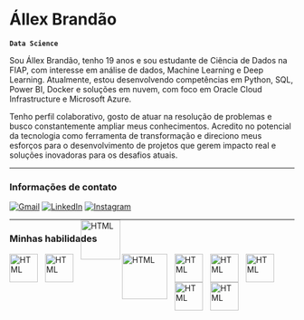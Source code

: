 # Állex Brandão

**`Data Science`**

Sou Állex Brandão, tenho 19 anos e sou estudante de Ciência de Dados na FIAP, com interesse em análise de dados, Machine Learning e Deep Learning. Atualmente, estou desenvolvendo competências em Python, SQL, Power BI, Docker e soluções em nuvem, com foco em Oracle Cloud Infrastructure e Microsoft Azure.

Tenho perfil colaborativo, gosto de atuar na resolução de problemas e busco constantemente ampliar meus conhecimentos. Acredito no potencial da tecnologia como ferramenta de transformação e direciono meus esforços para o desenvolvimento de projetos que gerem impacto real e soluções inovadoras para os desafios atuais.

---

### Informações de contato

[![Gmail](https://img.shields.io/badge/Gmail-D14836?style=for-the-badge&logo=gmail&logoColor=white)](mailto:allexbranda07@gmail.com) 
[![LinkedIn](https://img.shields.io/badge/LinkedIn-0077B5?style=for-the-badge&logo=linkedin&logoColor=white)](https://www.linkedin.com/in/%C3%A1llex-brand%C3%A3o/)
[![Instagram](https://img.shields.io/badge/Instagram-E4405F?style=for-the-badge&logo=instagram&logoColor=white)](https://www.instagram.com/allex__brandao/)

---

### Minhas habilidades

<img
 align="left" 
    alt="HTML"
    title="Python" 
    width="50px" 
    style="padding-right: 10px;"
    src="https://cdn.jsdelivr.net/gh/devicons/devicon@latest/icons/python/python-original-wordmark.svg" />

<img
 align="left" 
    alt="HTML"
    title="Oracle SQL Developer" 
    width="50px" 
    style="padding-right: 10px;"
    src="https://cdn.jsdelivr.net/gh/devicons/devicon@latest/icons/sqldeveloper/sqldeveloper-original.svg" />

   <img
 align="left" 
    alt="HTML"
    title="Oracle Data Modeler" 
    width="70px" 
    style="padding-right: -10px; vertical-align: -10px; position: relative; top: -60px;"
    src=https://www.oracle.com/a/ocom/img/sql-ddm.svg />

  <img
 align="left" 
    alt="HTML"
    title="Oracle Cloud Infrastructure" 
    width="80px" 
    style="padding-right: 10px;"
    src= "https://1000logos.net/wp-content/uploads/2024/08/Oracle-Cloud-Logo.png" />
        
<img
 align="left" 
    alt="HTML"
    title="Azure SQL Database" 
    width="50px" 
    style="padding-right: 10px;"
    src="https://cdn.jsdelivr.net/gh/devicons/devicon@latest/icons/azuresqldatabase/azuresqldatabase-original.svg" />

<img
 align="left" 
    alt="HTML"
    title="Azure Cloud" 
    width="50px" 
    style="padding-right: 10px;"
    src="https://cdn.jsdelivr.net/gh/devicons/devicon@latest/icons/azure/azure-original.svg" />

<img
 align="left" 
    alt="HTML"
    title="Apache Hadoop" 
    width="50px" 
    style="padding-right: 10px;"
    src="https://cdn.jsdelivr.net/gh/devicons/devicon@latest/icons/hadoop/hadoop-original.svg" />

<img
 align="left" 
    alt="HTML"
    title="Apache Airflow" 
    width="50px" 
    style="padding-right: 10px;"
    src="https://cdn.jsdelivr.net/gh/devicons/devicon@latest/icons/apacheairflow/apacheairflow-original.svg" />

<img
 align="left" 
    alt="HTML"
    title="Docker" 
    width="50px" 
    style="padding-right: 10px;"
    src="https://cdn.jsdelivr.net/gh/devicons/devicon@latest/icons/docker/docker-plain-wordmark.svg" />

  


 



  
          
          




          

    
          
          
          
        
    

          

